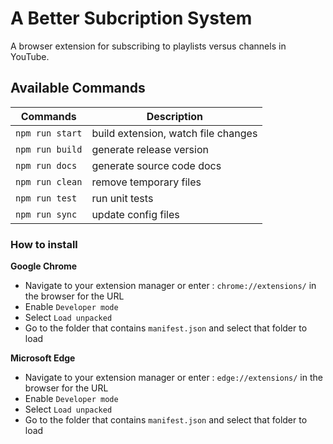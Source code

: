 # A Better Subcription System

A browser extension for subscribing to playlists versus channels in YouTube.

## Available Commands

| Commands | Description |
| --- | --- |
| `npm run start` | build extension, watch file changes |
| `npm run build` | generate release version |
| `npm run docs` | generate source code docs |
| `npm run clean` | remove temporary files |
| `npm run test` | run unit tests |
| `npm run sync` | update config files |


### How to install

**Google Chrome**
- Navigate to your extension manager or enter : `chrome://extensions/` in the browser for the URL
- Enable `Developer mode`
- Select `Load unpacked`
- Go to the folder that contains `manifest.json` and select that folder to load

**Microsoft Edge**
- Navigate to your extension manager or enter : `edge://extensions/` in the browser for the URL
- Enable `Developer mode`
- Select `Load unpacked`
- Go to the folder that contains `manifest.json` and select that folder to load